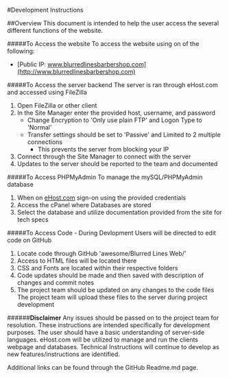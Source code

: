 #Development Instructions

##Overview
This document is intended to help the user access the several different functions of the website.


#####To Access the website
To access the website using on of the following: 
* [Public IP: www.blurredlinesbarbershop.com](http://www.blurredlinesbarbershop.com)

#####To Access the server backend
The server is ran through eHost.com and accessed using FileZilla
  1. Open FileZilla or other client
  2. In the Site Manager enter the provided host, username, and password
      * Change Encryption to 'Only use plain FTP' and Logon Type to 'Normal'
      * Transfer settings should be set to 'Passive' and Limited to 2 multiple connections
          - This prevents the server from blocking your IP
  3. Connect through the Site Manager to connect with the server
  4. Updates to the server should be reported to the team and documented

#####To Access PHPMyAdmin
To manage the mySQL/PHPMyAdmin database
  1. When on [eHost.com](www.ehost.com) sign-on using the provided credentials
  2. Access the cPanel where Databases are stored
  3. Select the database and utilize documentation provided from the site for tech specs

#####To Access Code - During Devlopment
Users will be directed to edit code on GitHub
  1. Locate code through GitHub 'awesome/Blurred Lines Web/'
  2. Access to HTML files will be located there
  3. CSS and Fonts are located within their respective folders
  4. Code updates should be made and then saved with description of changes and commit notes
  5. The project team should be updated on any changes to the code files
The project team will upload these files to the server during project development

######**Disclaimer**
Any issues should be passed on to the project team for resolution. These instructions are intended specifically for development purposes. The user should have a basic understanding of server-side languages. eHost.com will be utilized to manage and run the clients webpage and databases. Technical Instructions will continue to develop as new features/instructions are identified.

Additional links can be found through the GitHub Readme.md page.
